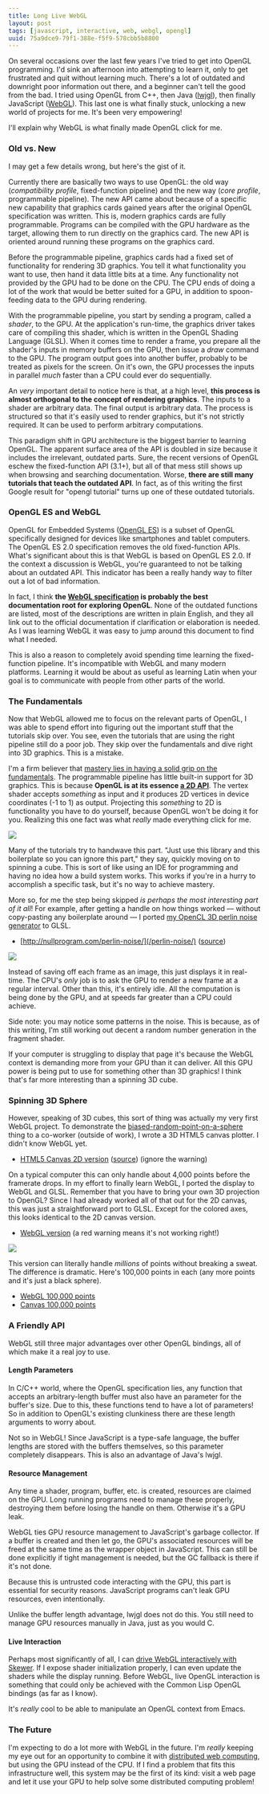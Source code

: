 ```yaml
---
title: Long Live WebGL
layout: post
tags: [javascript, interactive, web, webgl, opengl]
uuid: 75a9dce9-79f1-388e-f5f9-578cbb5b8800
---
```


On several occasions over the last few years I've tried to get into
OpenGL programming. I'd sink an afternoon into attempting to learn it,
only to get frustrated and quit without learning much. There's a lot
of outdated and downright poor information out there, and a beginner
can't tell the good from the bad. I tried using OpenGL from C++, then
Java ([lwjgl][lwjgl]), then finally JavaScript ([WebGL][webgl]). This
last one is what finally stuck, unlocking a new world of projects for
me. It's been very empowering!

I'll explain why WebGL is what finally made OpenGL click for me.

### Old vs. New

I may get a few details wrong, but here's the gist of it.

Currently there are basically two ways to use OpenGL: the old way
(*compatibility profile*, fixed-function pipeline) and the new way
(*core profile*, programmable pipeline). The new API came about
because of a specific new capability that graphics cards gained years
after the original OpenGL specification was written. This is, modern
graphics cards are fully programmable. Programs can be compiled with
the GPU hardware as the target, allowing them to run directly on the
graphics card. The new API is oriented around running these programs
on the graphics card.

Before the programmable pipeline, graphics cards had a fixed set of
functionality for rendering 3D graphics. You tell it what
functionality you want to use, then hand it data little bits at a
time. Any functionality not provided by the GPU had to be done on the
CPU. The CPU ends of doing a lot of the work that would be better
suited for a GPU, in addition to spoon-feeding data to the GPU during
rendering.

With the programmable pipeline, you start by sending a program, called
a *shader*, to the GPU. At the application's run-time, the graphics
driver takes care of compiling this shader, which is written in the
OpenGL Shading Language (GLSL). When it comes time to render a frame,
you prepare all the shader's inputs in memory buffers on the GPU, then
issue a *draw* command to the GPU. The program output goes into
another buffer, probably to be treated as pixels for the screen. On
it's own, the GPU processes the inputs in parallel *much* faster than a
CPU could ever do sequentially.

An *very* important detail to notice here is that, at a high level,
**this process is almost orthogonal to the concept of rendering
graphics**. The inputs to a shader are arbitrary data. The final
output is arbitrary data. The process is structured so that it's
easily used to render graphics, but it's not strictly required. It can
be used to perform arbitrary computations.

This paradigm shift in GPU architecture is the biggest barrier to
learning OpenGL. The apparent surface area of the API is doubled in
size because it includes the irrelevant, outdated parts. Sure, the
recent versions of OpenGL eschew the fixed-function API (3.1+), but
all of that mess still shows up when browsing and searching
documentation. Worse, **there are still many tutorials that teach the
outdated API**. In fact, as of this writing the first Google result
for "opengl tutorial" turns up one of these outdated tutorials.

### OpenGL ES and WebGL

OpenGL for Embedded Systems ([OpenGL ES][es]) is a subset of OpenGL
specifically designed for devices like smartphones and tablet
computers. The OpenGL ES 2.0 specification removes the old
fixed-function APIs. What's significant about this is that WebGL is
based on OpenGL ES 2.0. If the context a discussion is WebGL, you're
guaranteed to not be talking about an outdated API. This indicator has
been a really handy way to filter out a lot of bad information.

In fact, I think **the [WebGL specification][spec] is probably the
best documentation root for exploring OpenGL**. None of the outdated
functions are listed, most of the descriptions are written in plain
English, and they all link out to the official documentation if
clarification or elaboration is needed. As I was learning WebGL it was
easy to jump around this document to find what I needed.

This is also a reason to completely avoid spending time learning the
fixed-function pipeline. It's incompatible with WebGL and many modern
platforms. Learning it would be about as useful as learning Latin when
your goal is to communicate with people from other parts of the world.

### The Fundamentals

Now that WebGL allowed me to focus on the relevant parts of OpenGL, I
was able to spend effort into figuring out the important stuff that
the tutorials skip over. You see, even the tutorials that are using
the right pipeline still do a poor job. They skip over the
fundamentals and dive right into 3D graphics. This is a mistake.

I'm a firm believer that
[mastery lies in having a solid grip on the fundamentals][fundamentals].
The programmable pipeline has little built-in support for 3D graphics.
This is because **OpenGL is at its essence [a 2D API][html5]**. The
vertex shader accepts *something* as input and it produces 2D vertices
in device coordinates (-1 to 1) as output. Projecting this *something*
to 2D is functionality you have to do yourself, because OpenGL won't
be doing it for you. Realizing this one fact was what *really* made
everything click for me.

![](/img/diagram/device-coordinates.png)

Many of the tutorials try to handwave this part. "Just use this
library and this boilerplate so you can ignore this part," they say,
quickly moving on to spinning a cube. This is sort of like using an
IDE for programming and having no idea how a build system works. This
works if you're in a hurry to accomplish a specific task, but it's no
way to achieve mastery.

More so, for me the step being skipped *is perhaps the most
interesting part of it all*! For example, after getting a handle on
how things worked — without copy-pasting any boilerplate around — I
ported [my OpenCL 3D perlin noise generator][opencl] to GLSL.

 * [http://nullprogram.com/perlin-noise/](/perlin-noise/)
   ([source](https://github.com/skeeto/perlin-noise/tree/master/webgl))

![](/img/noise/octave-perlin2d.png)

Instead of saving off each frame as an image, this just displays it in
real-time. The CPU's *only* job is to ask the GPU to render a new
frame at a regular interval. Other than this, it's entirely idle. All
the computation is being done by the GPU, and at speeds far greater
than a CPU could achieve.

Side note: you may notice some patterns in the noise. This is because,
as of this writing, I'm still working out decent a random number
generation in the fragment shader.

If your computer is struggling to display that page it's because the
WebGL context is demanding more from your GPU than it can deliver. All
this GPU power is being put to use for something other than 3D
graphics! I think that's far more interesting than a spinning 3D cube.

### Spinning 3D Sphere

However, speaking of 3D cubes, this sort of thing was actually my very
first WebGL project. To demonstrate the
[biased-random-point-on-a-sphere][rng] thing to a co-worker (outside
of work), I wrote a 3D HTML5 canvas plotter. I didn't know WebGL yet.

 * [HTML5 Canvas 2D version](/sphere-js/?webgl=false)
   ([source](https://github.com/skeeto/sphere-js)) (ignore the warning)

On a typical computer this can only handle about 4,000 points before
the framerate drops. In my effort to finally learn WebGL, I ported the
display to WebGL and GLSL. Remember that you have to bring your own 3D
projection to OpenGL? Since I had already worked all of that out for
the 2D canvas, this was just a straightforward port to GLSL. Except
for the colored axes, this looks identical to the 2D canvas version.

 * [WebGL version](/sphere-js/)
   (a red warning means it's not working right!)

![](/img/screenshot/sphere-js.png)

This version can literally handle *millions* of points without
breaking a sweat. The difference is dramatic. Here's 100,000 points in
each (any more points and it's just a black sphere).

 * [WebGL 100,000 points](/sphere-js/?n=100000)
 * [Canvas 100,000 points](/sphere-js/?n=100000&webgl=false)

### A Friendly API

WebGL still three major advantages over other OpenGL bindings, all of
which make it a real joy to use.

#### Length Parameters

In C/C++ world, where the OpenGL specification lies, any function that
accepts an arbitrary-length buffer must also have an parameter for the
buffer's size. Due to this, these functions tend to have a lot of
parameters! So in addition to OpenGL's existing clunkiness there are
these length arguments to worry about.

Not so in WebGL! Since JavaScript is a type-safe language, the buffer
lengths are stored with the buffers themselves, so this parameter
completely disappears. This is also an advantage of Java's lwjgl.

#### Resource Management

Any time a shader, program, buffer, etc. is created, resources are
claimed on the GPU. Long running programs need to manage these
properly, destroying them before losing the handle on them. Otherwise
it's a GPU leak.

WebGL ties GPU resource management to JavaScript's garbage collector.
If a buffer is created and then let go, the GPU's associated resources
will be freed at the same time as the wrapper object in JavaScript.
This can still be done explicitly if tight management is needed, but
the GC fallback is there if it's not done.

Because this is untrusted code interacting with the GPU, this part is
essential for security reasons. JavaScript programs can't leak GPU
resources, even intentionally.

Unlike the buffer length advantage, lwjgl does not do this. You still
need to manage GPU resources manually in Java, just as you would C.

#### Live Interaction

Perhaps most significantly of all, I can
[drive WebGL interactively with Skewer][skewer]. If I expose shader
initialization properly, I can even update the shaders while the
display running. Before WebGL, live OpenGL interaction is something
that could only be achieved with the Common Lisp OpenGL bindings (as
far as I know).

It's *really* cool to be able to manipulate an OpenGL context from
Emacs.

### The Future

I'm expecting to do a lot more with WebGL in the future. I'm *really*
keeping my eye out for an opportunity to combine it with
[distributed web computing][distrib], but using the GPU instead of the
CPU. If I find a problem that fits this infrastructure well, this
system may be the first of its kind: visit a web page and let it use
your GPU to help solve some distributed computing problem!


[lwjgl]: http://www.lwjgl.org/
[spec]: http://www.khronos.org/registry/webgl/specs/1.0/
[es]: http://en.wikipedia.org/wiki/OpenGL_ES
[html5]: http://www.html5rocks.com/en/tutorials/webgl/webgl_fundamentals/
[webgl]: http://en.wikipedia.org/wiki/WebGL
[opencl]: /blog/2012/06/03/
[fundamentals]: http://www.skorks.com/2010/04/on-the-value-of-fundamentals-in-software-development/
[rng]: /blog/2012/02/08/
[distrib]: /blog/2013/01/26/
[skewer]: https://github.com/skeeto/skewer-mode
